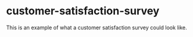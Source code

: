 # customer-satisfaction-survey
This is an example of what a customer satisfaction survey could look like.
